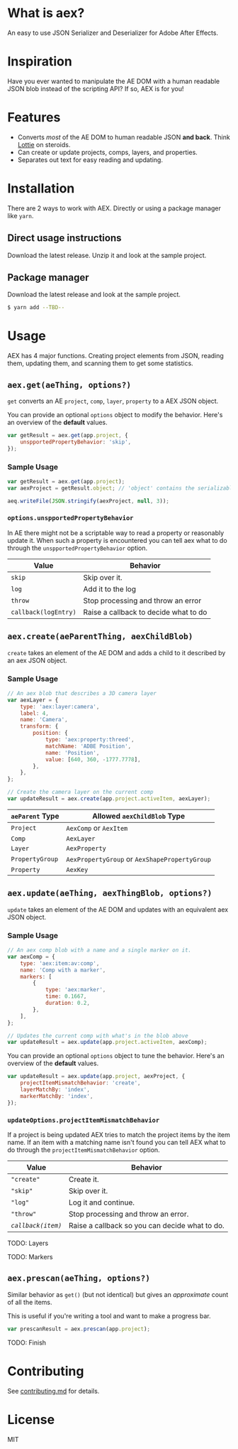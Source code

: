 # What is aex?

An easy to use JSON Serializer and Deserializer for Adobe After Effects.

# Inspiration

Have you ever wanted to manipulate the AE DOM with a human readable JSON blob instead of the scripting API? If so, AEX is for you!

# Features

-   Converts _most_ of the AE DOM to human readable JSON **and back**. Think [Lottie](https://lottiefiles.com/plugins/after-effects) on steroids.
-   Can create or update projects, comps, layers, and properties.
-   Separates out text for easy reading and updating.

# Installation

There are 2 ways to work with AEX. Directly or using a package manager like `yarn`.

## Direct usage instructions

Download the latest release. Unzip it and look at the sample project.

## Package manager

Download the latest release and look at the sample project.

```bash
$ yarn add --TBD--
```

# Usage

AEX has 4 major functions. Creating project elements from JSON, reading them, updating them, and scanning them to get some statistics.

## `aex.get(aeThing, options?)`

`get` converts an AE `project`, `comp`, `layer`, `property` to a AEX JSON object.

You can provide an optional `options` object to modify the behavior. Here's an overview of the **default** values.

```javascript
var getResult = aex.get(app.project, {
    unspportedPropertyBehavior: 'skip',
});
```

### Sample Usage

```javascript
var getResult = aex.get(app.project);
var aexProject = getResult.object; // 'object' contains the serializable JSON

aeq.writeFile(JSON.stringify(aexProject, null, 3));
```

### `options.unspportedPropertyBehavior`

In AE there might not be a scriptable way to read a property or reasonably update it. When such a property is encountered you can tell aex what to do through the `unspportedPropertyBehavior` option.

| Value                | Behavior                              |
| -------------------- | ------------------------------------- |
| `skip`               | Skip over it.                         |
| `log`                | Add it to the log                     |
| `throw`              | Stop processing and throw an error    |
| `callback(logEntry)` | Raise a callback to decide what to do |

## `aex.create(aeParentThing, aexChildBlob)`

`create` takes an element of the AE DOM and adds a child to it described by an aex JSON object.

### Sample Usage

```javascript
// An aex blob that describes a 3D camera layer
var aexLayer = {
    type: 'aex:layer:camera',
    label: 4,
    name: 'Camera',
    transform: {
        position: {
            type: 'aex:property:threed',
            matchName: 'ADBE Position',
            name: 'Position',
            value: [640, 360, -1777.7778],
        },
    },
};

// Create the camera layer on the current comp
var updateResult = aex.create(app.project.activeItem, aexLayer);
```

| `aeParent` Type | Allowed `aexChildBlob` Type                   |
| --------------- | --------------------------------------------- |
| `Project`       | `AexComp` or `AexItem`                        |
| `Comp`          | `AexLayer `                                   |
| `Layer`         | `AexProperty`                                 |
| `PropertyGroup` | `AexPropertyGroup` or `AexShapePropertyGroup` |
| `Property`      | `AexKey`                                      |

## `aex.update(aeThing, aexThingBlob, options?)`

`update` takes an element of the AE DOM and updates with an equivalent aex JSON object.

### Sample Usage

```javascript
// An aex comp blob with a name and a single marker on it.
var aexComp = {
    type: 'aex:item:av:comp',
    name: 'Comp with a marker',
    markers: [
        {
            type: 'aex:marker',
            time: 0.1667,
            duration: 0.2,
        },
    ],
};

// Updates the current comp with what's in the blob above
var updateResult = aex.update(app.project.activeItem, aexComp);
```

You can provide an optional `options` object to tune the behavior. Here's an overview of the **default** values.

```javascript
var updateResult = aex.update(app.project, aexProject, {
    projectItemMismatchBehavior: 'create',
    layerMatchBy: 'index',
    markerMatchBy: 'index',
});
```

### `updateOptions.projectItemMismatchBehavior`

If a project is being updated AEX tries to match the project items by the item name. If an item with a matching name isn't found you can tell AEX what to do through the `projectItemMismatchBehavior` option.

| Value              | Behavior                                       |
| ------------------ | ---------------------------------------------- |
| `"create"`         | Create it.                                     |
| `"skip"`           | Skip over it.                                  |
| `"log"`            | Log it and continue.                           |
| `"throw"`          | Stop processing and throw an error.            |
| _`callback(item)`_ | Raise a callback so you can decide what to do. |

TODO: Layers

TODO: Markers

## `aex.prescan(aeThing, options?)`

Similar behavior as `get()` (but not identical) but gives an _approximate_ count of all the items.

This is useful if you're writing a tool and want to make a progress bar.

```javascript
var prescanResult = aex.prescan(app.project);
```

TODO: Finish

# Contributing

See [contributing.md](./CONTRIBUTING.md) for details.

# License

MIT
